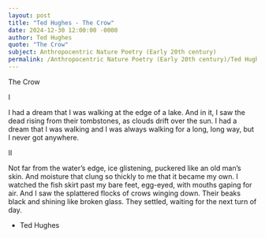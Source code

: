 ```yaml
---
layout: post
title: "Ted Hughes - The Crow"
date: 2024-12-30 12:00:00 -0000
author: Ted Hughes
quote: "The Crow"
subject: Anthropocentric Nature Poetry (Early 20th century)
permalink: /Anthropocentric Nature Poetry (Early 20th century)/Ted Hughes/Ted Hughes - The Crow
---
```


The Crow

I

I had a dream that I was walking
at the edge of a lake.
And in it, I saw the dead
rising from their tombstones,
as clouds drift over the sun.
I had a dream that I was walking
and I was always walking
for a long, long way,
but I never got anywhere.

II

Not far from the water’s edge,
ice glistening, puckered
like an old man’s skin.
And moisture that clung
so thickly to me that it
became my own.
I watched the fish skirt
past my bare feet, egg-eyed,
with mouths gaping for air.
And I saw the splattered flocks
of crows winging down.
Their beaks black and shining
like broken glass.
They settled,
waiting for the next
turn of day.

- Ted Hughes
